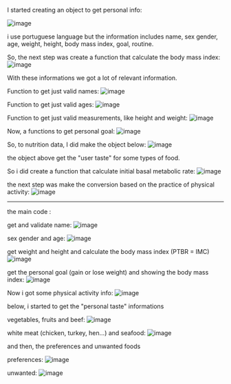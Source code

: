 I started creating an object to get personal info:

![image](https://github.com/user-attachments/assets/3e448675-8776-45d1-bdf8-ac8377340c65)


i use portuguese language but the information includes name, sex gender, age, weight, height, body mass index, goal, routine.


So, the next step was create a function that calculate the body mass index:
![image](https://github.com/user-attachments/assets/2b06fe04-85b6-44e3-97d9-d83951fc536b)


With these informations we got a lot of relevant information.


Function to get just valid names:
![image](https://github.com/user-attachments/assets/151441f9-04eb-4817-9988-e41a51bbd86f)


Function to get just valid ages:
![image](https://github.com/user-attachments/assets/4e2a75fb-4f2c-4a9f-bc38-253fd70bb130)


Function to get just valid measurements, like height and weight:
![image](https://github.com/user-attachments/assets/1bf6120c-57a8-49ff-bdf6-2fedc50c1221)


Now, a functions to get personal goal:
![image](https://github.com/user-attachments/assets/272f950c-0a94-4df2-aa4b-3928f8e887ef)



So, to nutrition data, I did make the object below:
![image](https://github.com/user-attachments/assets/43b7fda4-a1b5-4a5a-a47a-000742c98883)


the object above get the "user taste" for some types of food.


So i did create a function that calculate initial basal metabolic rate:
![image](https://github.com/user-attachments/assets/0e955bb7-2921-4cb8-a63a-c4a5bd7df746)

the next step was make the conversion based on the practice of physical activity:
![image](https://github.com/user-attachments/assets/465dcbf3-b29a-48ab-bb38-c46db24a0a71)

-----------------------------------------------------------------------------------------------

the main code :

get and validate name:
![image](https://github.com/user-attachments/assets/b5888f7a-41ce-4ed4-bae7-8079ec9023d8)

sex gender and age:
![image](https://github.com/user-attachments/assets/a3766d73-e762-4c57-a342-eb025208b08d)

get weight and height and calculate the body mass index (PTBR = IMC)
![image](https://github.com/user-attachments/assets/0a952b20-e58b-482e-b597-268c42befe6f)

get the personal goal (gain or lose weight) and showing the body mass index:
![image](https://github.com/user-attachments/assets/27a06ae8-1572-445c-b76a-9e5738b3aa12)


Now i got some physical activity info:
![image](https://github.com/user-attachments/assets/445626ad-1199-4b44-bc68-bf753e180276)


below, i started to get the "personal taste" informations

vegetables, fruits and beef:
![image](https://github.com/user-attachments/assets/9a3ee7c5-0e5e-439e-b448-aa21422cedfe)

white meat (chicken, turkey, hen...) and seafood:
![image](https://github.com/user-attachments/assets/0b2dff5a-c90a-4813-9b92-d206b5b5cc65)

and then, the preferences and unwanted foods

preferences:
![image](https://github.com/user-attachments/assets/6cf114ac-a772-49d1-8ac8-f0d5c3363f9c)

unwanted:
![image](https://github.com/user-attachments/assets/fdac5446-b569-4fb3-819c-061ded22c861)








